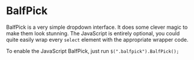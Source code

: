 # BalfPick
BalfPick is a very simple dropdown interface. It does some clever magic to make them look stunning. The JavaScript is 
entirely optional, you could quite easily wrap every `select` element with the appropriate wrapper code.

To enable the JavaScript BalfPick, just run `$(".balfpick").BalfPick();`
